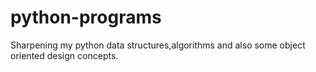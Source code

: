 # python-programs
Sharpening my python data structures,algorithms and also some object oriented design concepts.
